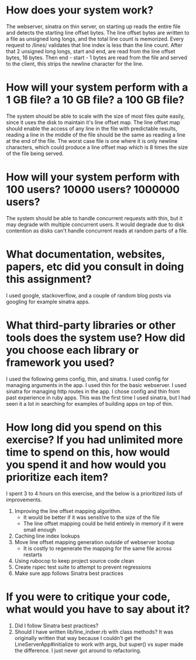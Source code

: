 # How does your system work?
The webserver, sinatra on thin server, on starting up reads 
the entire file and detects the starting line offset bytes. 
The line offset bytes are written to a file as unsigned long longs, 
and the total line count is memorized. Every request to /lines/<line index>
validates that line index is less than the line count. After that 2
unsigned long longs, start and end, are read from the line offset bytes,
16 bytes. Then end - start - 1 bytes are read from the file and served
to the client, this strips the newline character for the line.

# How will your system perform with a 1 GB file? a 10 GB file? a 100 GB file?
The system should be able to scale with the size of most files quite easily,
since it uses the disk to maintain it's line offset map. The line offset map
should enable the access of any line in the file with predictable results, 
reading a line in the middle of the file should be the same as reading a line
at the end of the file. The worst case file is one where it is only newline
characters, which could produce a line offset map which is 8 times the size
of the file being served.

# How will your system perform with 100 users? 10000 users? 1000000 users?
The system should be able to handle concurrent requests with thin, but it may
degrade with multiple concurrent users. It would degrade due to disk
contention as disks can't handle concurrent reads at random parts of a file.

# What documentation, websites, papers, etc did you consult in doing this assignment?
I used google, stackoverflow, and a couple of random blog posts via googling for example sinatra apps.

# What third-party libraries or other tools does the system use? How did you choose each library or framework you used?
I used the following gems config, thin, and sinatra. I used config for managing arguments in the app. I used thin for the basic webserver. I used sinatra for managing http routes in the app. I chose config and thin from past experience in ruby apps. This was the first time I used sinatra, but I had seen it a lot in searching for examples of building apps on top of thin.

# How long did you spend on this exercise? If you had unlimited more time to spend on this, how would you spend it and how would you prioritize each item?
I spent 3 to 4 hours on this exercise, and the below is a prioritized lists
of improvements.
1. Improving the line offset mapping algorithm.
   * It would be better if it was sensitive to the size of the file
   * The line offset mapping could be held entirely in memory if it were small enough
2. Caching line index lookups
3. Move line offset mapping generation outside of webserver bootup
   * It is costly to regenerate the mapping for the same file across restarts
4. Using rubocop to keep project source code clean
5. Create rspec test suite to attempt to prevent regressions
6. Make sure app follows Sinatra best practices

# If you were to critique your code, what would you have to say about it?
1. Did I follow Sinatra best practices?
2. Should I have written lib/line_indxer.rb with class methods? It was originally written that way because I couldn't get the LineServerApp#initialize to
work with args, but super() vs super made the difference. I just never got around to refactoring.
